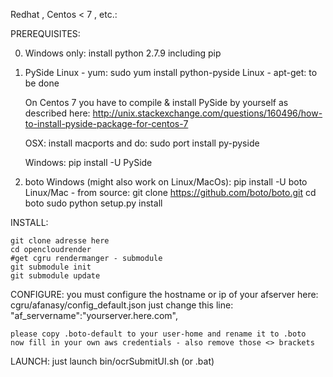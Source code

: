 Redhat , Centos < 7 , etc.:



PREREQUISITES:

0. Windows only:
	install python 2.7.9 including pip

1. PySide
	Linux - yum:
		sudo yum install python-pyside
	Linux - apt-get:
		to be done

	On Centos 7 you have to compile & install PySide by yourself as described here:
		http://unix.stackexchange.com/questions/160496/how-to-install-pyside-package-for-centos-7

	OSX:
		install macports and do:
		sudo port install py-pyside

	Windows:
		pip install -U PySide

2. boto
	Windows (might also work on Linux/MacOs):
		pip install -U boto
	Linux/Mac - from source:
		git clone https://github.com/boto/boto.git
		cd boto
		sudo python setup.py install

INSTALL:

	git clone adresse here
	cd opencloudrender
	#get cgru rendermanger - submodule
	git submodule init
	git submodule update

CONFIGURE:
	you must configure the hostname or ip of your afserver here:
		cgru/afanasy/config_default.json
	just change this line:
			"af_servername":"yourserver.here.com",

	please copy .boto-default to your user-home and rename it to .boto
	now fill in your own aws credentials - also remove those <> brackets

LAUNCH:
	just launch bin/ocrSubmitUI.sh (or .bat)